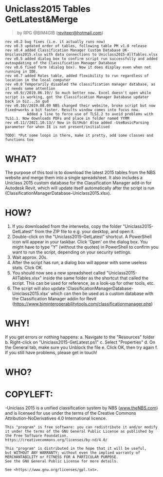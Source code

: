 # Uniclass2015 Tables GetLatest&Merge
> by RPG @BIM4GIB (reviteer@hotmail.com)

	rev v0.2 bug fixes (i.e. it actually runs now)
	rev v0.3 updated order of tables, following table PM v1.0 release
	rev v0.4 added Classification Manager Custom Database UK-Uniclass2015.xlsx with data connections to Uniclass2015-AllTables.xlsx
	rev v0.5 added dialog box to confirm script run successfully and added autoupdating of the Classification Manager Database
	rev v0.6 fixed form (dialog box). Now it does display even when not running in IDE.
	rev v0.7 added Roles table, added flexibility to run regardless of location in the local computer
	rev v0.8 Temporarily disabled the classification manager database, as it needs some attention 
	rev v0.9//2019.06.19// So much better now. Excel doesn't open while script is working, got the Classification Manager Database updater back in biz...So gud
	rev v0.10//2019.08.09 NBS changed their website, broke script but now fixed+works a bit faster. Results window comes into focus now. 
	          Added a line to force use of TLS1.2 to avoid problems with TLS1.1. Now downloads PDFs and place in folder named YYMM
	rev v0.11//2021.10.13// Now in GitHub! Also added -UseBasicParsing parameter for when IE is not present/initialised
	
	TODO: *Put some loops in there, make it pretty, add some classes and functions too     



# WHAT?  

The purpose of this tool is to download the latest 2015 tables from the NBS website and merge them into a single spreadsheet.
It also includes a Uniclass 2015 custom database for the Classification Manager add-in for Autodesk Revit, which will update itself
automatically after the script is run (ClassificationManagerDatabase-Uniclass2015.xlsx).



# HOW?

 1. If you downloaded from the interwebs, copy the folder "Uniclass2015-GetLatest" from the ZIP file to e.g. your desktop, and open it.
 2. Double-click on the "Uniclass2015-GetLatest" shortcut. A PowerShell icon will appear in your taskbar. Click 'Open' on the dialog box.
    You might have to type "Y" (without the quotes) in PowerShell to confirm you want to run the script, depending on your security settings.
 3. Wait approx. 20s.
 4. After the script has run, a dialog box will appear with some useless stats. Click OK.
 5. You should now see a new spreadsheet called "Uniclass2015-AllTables.xlsx" inside the same folder as the shortcut that called the script.
    This can be used for reference, as a look-up for other tools, etc.
 6. The script will also update 'ClassificationManagerDatabase-Uniclass2015.xlsx' which can then be used as a custom database with the
    Classification Manager addin for Revit (https://www.biminteroperabilitytools.com/classificationmanager.php)



# WHY! 

If you get errors or nothing happens:
  a. Navigate to the "Resources" folder
  b. Right-click on "Uniclass2015-GetLatest.ps1"
  c. Select "Properties"
  d. On the General tab, make sure you Unblock the file
  e. Click OK, then try again
  f. If you still have problems, please get in touch!




# WHO? 

# COPYLEFT:

   -Uniclass 2015 is a unified classification system by NBS (www.theNBS.com) 
    and is licensed for use under the terms of the Creative Commons Attribution-NoDerivatives 4.0 International licence.

    This "program" is free software: you can redistribute it and/or modify
    it under the terms of the GNU General Public License as published by
    the Free Software Foundation.
    https://creativecommons.org/licenses/by-nd/4.0/

    This "program" is distributed in the hope that it will be useful,
    but WITHOUT ANY WARRANTY; without even the implied warranty of
    MERCHANTABILITY or FITNESS FOR A PARTICULAR PURPOSE.  
    See the GNU General Public License for more details.

    See <https://www.gnu.org/licenses/gpl.txt>.
